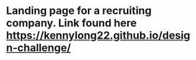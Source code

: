 # Landing page for a recruiting company. Link found here https://kennylong22.github.io/design-challenge/

